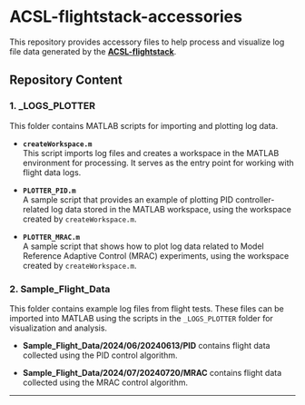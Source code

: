 # ACSL-flightstack-accessories

This repository provides accessory files to help process and visualize log file data generated by the [**ACSL-flightstack**](https://github.com/andrealaffly/ACSL-flightstack).

## Repository Content

### 1. _LOGS_PLOTTER
This folder contains MATLAB scripts for importing and plotting log data.

- **`createWorkspace.m`**  
  This script imports log files and creates a workspace in the MATLAB environment for processing. It serves as the entry point for working with flight data logs.

- **`PLOTTER_PID.m`**  
  A sample script that provides an example of plotting PID controller-related log data stored in the MATLAB workspace, using the workspace created by `createWorkspace.m`.

- **`PLOTTER_MRAC.m`**  
  A sample script that shows how to plot log data related to Model Reference Adaptive Control (MRAC) experiments, using the workspace created by `createWorkspace.m`.

### 2. Sample_Flight_Data
This folder contains example log files from flight tests. These files can be imported into MATLAB using the scripts in the `_LOGS_PLOTTER` folder for visualization and analysis.

- **Sample_Flight_Data/2024/06/20240613/PID** contains flight data collected using the PID control algorithm.

- **Sample_Flight_Data/2024/07/20240720/MRAC** contains flight data collected using the MRAC control algorithm.

---

